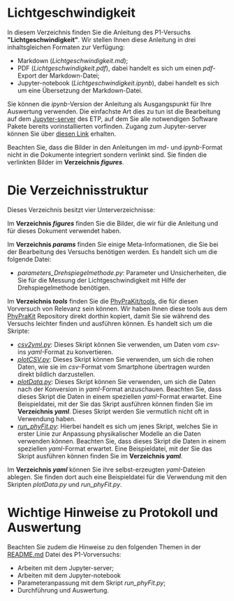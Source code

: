 # Lichtgeschwindigkeit 

In diesem Verzeichnis finden Sie die Anleitung des P1-Versuchs **"Lichtgeschwindigkeit"**. Wir stellen Ihnen diese Anleitung in drei inhaltsgleichen Formaten zur Verfügung: 

- Markdown (*Lichtgeschwindigkeit.md*);
- PDF (*Lichtgeschwindigkeit.pdf*), dabei handelt es sich um einen *pdf*-Export der Markdown-Datei;
- Jupyter-notebook (*Lichtgeschwindigkeit.ipynb*), dabei handelt es sich um eine Übersetzung der Markdown-Datei.

Sie können die *ipynb*-Version der Anleitung als Ausgangspunkt für Ihre Auswertung verwenden. Die einfachste Art dies zu tun ist die Bearbeitung auf dem [Jupyter-server](https://jupytermachine.etp.kit.edu/hub/spawn) des ETP, auf dem Sie alle notwendigen Software Pakete bereits vorinstallierten vorfinden. Zugang zum Jupyter-server können Sie über [diesen Link](https://comp.physik.kit.edu/Account/) erhalten. 

Beachten Sie, dass die Bilder in den Anleitungen im *md*- und *ipynb*-Format nicht in die Dokumente integriert sondern verlinkt sind. Sie finden die verlinkten Bilder im **Verzeichnis *figures***.   

# Die Verzeichnisstruktur

Dieses Verzeichnis besitzt vier Unterverzeichnisse: 

Im **Verzeichnis *figures*** finden Sie die Bilder, die wir für die Anleitung und für dieses Dokument verwendet haben. 

Im **Verzeichnis *params*** finden Sie einige Meta-Informationen, die Sie bei der Bearbeitung des Versuchs benötigen werden. Es handelt sich um die folgende Datei:  

- *parameters_Drehspiegelmethode.py*: Parameter und Unsicherheiten, die Sie für die Messung der Lichtgeschwindigkeit mit Hilfe der Drehspiegelmethode benötigen.

Im **Verzeichnis *tools*** finden Sie die [PhyPraKit/tools](https://git.scc.kit.edu/yh5078/PhyPraKit/-/tree/master/tools), die für diesen Vorversuch von  Relevanz sein können. Wir haben Ihnen diese tools aus dem [PhyPraKit](https://git.scc.kit.edu/yh5078/PhyPraKit) Repository direkt dorthin kopiert, damit Sie sie während des Versuchs leichter finden und ausführen können. Es handelt sich um die Skripte: 

- [*csv2yml.py*](https://git.scc.kit.edu/yh5078/PhyPraKit/-/blob/master/tools/csv2yml.py): Dieses Skript können Sie verwenden, um Daten vom *csv*- ins *yaml*-Format zu konvertieren. 
- [*plotCSV.py*](https://git.scc.kit.edu/yh5078/PhyPraKit/-/blob/master/tools/plotData.py): Dieses Skript können Sie verwenden, um sich die rohen Daten, wie sie im *csv*-Format vom Smartphone übertragen wurden direkt bildlich darzustellen. 
- [*plotData.py*](https://git.scc.kit.edu/yh5078/PhyPraKit/-/blob/master/tools/plotData.py): Dieses Skript können Sie verwenden, um sich die Daten nach der Konversion in *yaml*-Format anzuschauen. Beachten Sie, dass dieses Skript die Daten in einem speziellen *yaml*-Format erwartet. Eine Beispieldatei, mit der Sie das Skript ausführen können finden Sie im **Verzeichnis *yaml***. Dieses Skript werden Sie vermutlich nicht oft in Verwendung haben.
- [*run_phyFit.py*](https://git.scc.kit.edu/yh5078/PhyPraKit/-/blob/master/tools/run_phyFit.py): Hierbei handelt es sich um jenes Skript, welches Sie in erster Linie zur Anpassung physikalischer Modelle an die Daten verwenden können. Beachten Sie, dass dieses Skript die Daten in einem speziellen *yaml*-Format erwartet. Eine Beispieldatei, mit der Sie das Skript ausführen können finden Sie im **Verzeichnis *yaml***.

Im **Verzeichnis *yaml*** können Sie ihre selbst-erzeugten *yaml*-Dateien ablegen. Sie finden dort auch eine Beispieldatei für die Verwendung mit den Skripten *plotData.py* und *run_phyFit.py*. 

# Wichtige Hinweise zu Protokoll und Auswertung

Beachten Sie zudem die Hinweise zu den folgenden Themen in der [README.md](https://git.scc.kit.edu/etp-lehre/p1-for-students/-/blob/main/Vorversuch/README.md) Datei des P1-Vorversuchs: 

- Arbeiten mit dem Jupyter-server;
-  Arbeiten mit dem Jupyter-notebook
- Parameteranpassung mit dem Skript *run_phyFit.py*;
- Durchführung und Auswertung.
